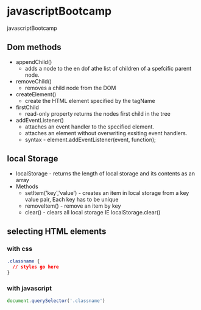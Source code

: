 # javascriptBootcamp
javascriptBootcamp

## Dom methods

* appendChild()
  * adds a node to the en dof athe list of children of a spefcific parent node.
* removeChild()
  * removes a child node from the DOM
* createElement()
  * create the HTML element specified by the tagName
* firstChild
  * read-only property returns the nodes first child in the tree
* addEventListener()
  * attaches an event handler to the specified element.
  * attaches an element without overwriting exsiting event handlers.
  * syntax - element.addEventListener(event, function);

## local Storage

* localStorage - returns the length of local storage and its contents as an array
* Methods
  * setItem('key','value') - creates an item in local storage from a key value pair, Each key has to be unique 
  * removeItem() - remove an item by key
  * clear() - clears all local storage IE localStorage.clear()

## selecting HTML elements

### with css

```css
.classname {
  // styles go here
}
```

### with javascript

```Javascript
document.querySelector('.classname')
```
